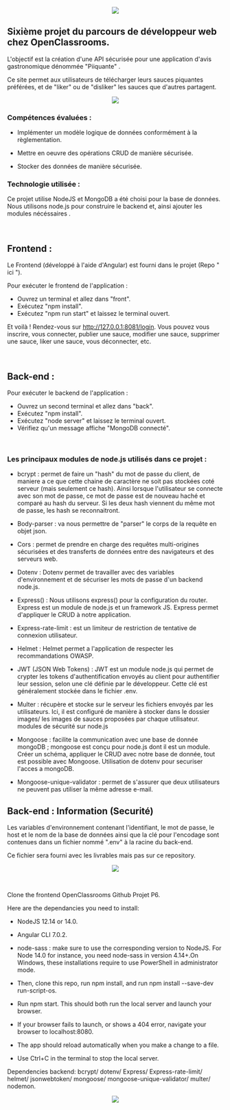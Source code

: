 <p align="center">
<img src= "https://user-images.githubusercontent.com/90606431/151769677-b99dbf89-68f6-46b6-9f01-ace009ae7202.jpg" />
</p>


## Sixième projet du parcours de développeur web chez OpenClassrooms. ##

L'objectif est la création d'une API sécurisée pour une application d'avis gastronomique dénommée "Piiquante" .

Ce site permet aux utilisateurs de télécharger leurs sauces piquantes préférées, et de "liker" ou de "disliker" les sauces que d'autres partagent.

<p align="center">
<img src= "https://user-images.githubusercontent.com/90606431/151660272-38f292d3-1316-4684-858c-c8267d830ada.jpg" />
</p>


### Compétences évaluées : ###

- Implémenter un modèle logique de données conformément à la règlementation.

- Mettre en oeuvre des opérations CRUD de manière sécurisée.

- Stocker des données de manière sécurisée.

### Technologie utilisée : ###

Ce projet utilise NodeJS et MongoDB a été choisi pour la base de données. 
Nous utilisons node.js pour construire le backend et, ainsi ajouter les modules nécéssaires .

<br>

## Frontend : ##

Le Frontend (développé à l'aide d'Angular) est fourni dans le projet (Repo " ici ").

 Pour exécuter le frontend de l'application : 

- Ouvrez un terminal et allez dans "front".
- Exécutez "npm install".
- Exécutez "npm run start" et laissez le terminal ouvert.

Et voilà ! Rendez-vous sur http://127.0.0.1:8081/login. 
Vous pouvez vous inscrire, vous connecter, publier une sauce, modifier une sauce, supprimer une sauce, liker une sauce, vous déconnecter, etc.

<br>

## Back-end : ##

 Pour exécuter le backend de l'application : 
- Ouvrez un second terminal et allez dans "back".
- Exécutez "npm install".
- Exécutez "node server" et laissez le terminal ouvert.
- Vérifiez qu'un message affiche "MongoDB connecté".

<br>

### Les principaux modules de node.js utilisés dans ce projet : ###

- bcrypt : permet de faire un "hash" du mot de passe du client, de maniere a ce que cette chaine de caractère ne soit pas stockées coté serveur (mais seulement ce hash). Ainsi lorsque l'utilisateur se connecte avec son mot de passe, ce mot de passe est de nouveau haché et comparé au hash du serveur. Si les deux hash viennent du même mot de passe, les hash se reconnaitront.

- Body-parser : va nous permettre de "parser" le corps de la requête en objet json.

- Cors : permet de prendre en charge des requêtes multi-origines sécurisées et des transferts de données entre des navigateurs et des serveurs web.

- Dotenv : Dotenv permet de travailler avec des variables d'environnement et de sécuriser les mots de passe d'un backend node.js.

- Express() : Nous utilisons express() pour la configuration du router. Express est un module de node.js et un framework JS. Express permet d'appliquer le CRUD à notre application.

- Express-rate-limit : est un limiteur de restriction de tentative de connexion utilisateur.

- Helmet : Helmet permet a l'application de respecter les recommandations OWASP.

- JWT (JSON Web Tokens) : JWT est un module node.js qui permet de crypter les tokens d'authentification envoyés au client pour authentifier leur session, selon une clé définie par le développeur. Cette clé est généralement stockée dans le fichier .env.

- Multer : récupère et stocke sur le serveur les fichiers envoyés par les utilisateurs. Ici, il est configuré de manière à stocker dans le dossier images/ les images de sauces proposées par chaque utilisateur.
modules de sécurité sur node.js

- Mongoose : facilite la communication avec une base de donnée mongoDB ; mongoose est conçu pour node.js dont il est un module. Créer un schéma, appliquer le CRUD avec notre base de donnée, tout est possible avec Mongoose. Utilisation de dotenv pour securiser l'acces a mongoDB.

- Mongoose-unique-validator : permet de s'assurer que deux utilisateurs ne peuvent pas utiliser la même adresse e-mail.



## Back-end : Information (Securité) ##

Les variables d'environnement contenant l'identifiant, le mot de passe, le host et le nom de la base de données ainsi que la clé pour l'encodage sont contenues dans un fichier nommé ".env" à la racine du back-end. 
<br>

Ce fichier sera fourni avec les livrables mais pas sur ce repository.



<p align="center">
<img src= "https://user-images.githubusercontent.com/90606431/151660272-38f292d3-1316-4684-858c-c8267d830ada.jpg" />
</p>

<br>

Clone the frontend OpenClassrooms Github Projet P6.

Here are the dependancies you need to install:
- NodeJS 12.14 or 14.0.
- Angular CLI 7.0.2.
- node-sass : make sure to use the corresponding version to NodeJS. 
For Node 14.0 for instance, you need node-sass in version 4.14+.On Windows, these installations require to use PowerShell in administrator mode.

- Then, clone this repo, run npm install, and run npm install --save-dev run-script-os.
- Run npm start. This should both run the local server and launch your browser.
- If your browser fails to launch, or shows a 404 error, navigate your browser to localhost:8080.
- The app should reload automatically when you make a change to a file.
- Use Ctrl+C in the terminal to stop the local server.

 Dependencies backend: bcrypt/ dotenv/ Express/ Express-rate-limit/ helmet/ jsonwebtoken/ mongoose/ mongoose-unique-validator/ multer/ nodemon.

<p align="center">
<img src= "https://user-images.githubusercontent.com/90606431/151660985-c0a30670-7d3b-4b86-89fe-566e96a15e79.jpg" />
</p>
